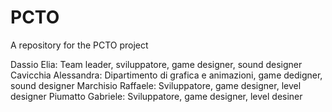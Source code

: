 # PCTO
A repository for the PCTO project


Dassio Elia: Team leader, sviluppatore, game designer, sound designer
Cavicchia Alessandra: Dipartimento di grafica e animazioni, game dedigner, sound designer
Marchisio Raffaele: Sviluppatore, game designer, level designer
Piumatto Gabriele: Sviluppatore, game designer, level desiner
